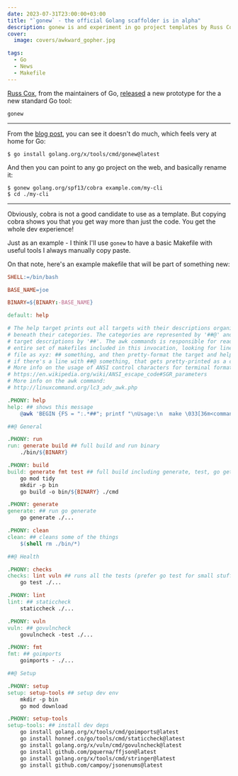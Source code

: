 ```yaml
---
date: 2023-07-31T23:00:00+03:00
title: "`gonew` - the official Golang scaffolder is in alpha"
description: gonew is and experiment in go project templates by Russ Cox https://github.com/golang/go/discussions/61669
cover:
  image: covers/awkward_gopher.jpg

tags:
  - Go
  - News
  - Makefile
---
```


[Russ Cox](https://github.com/rsc),
from the maintainers of Go, [released](https://github.com/golang/go/discussions/61669)
a new prototype for the a new standard Go tool:

`gonew`

---

From the [blog post](https://go.dev/blog/gonew), you can see it doesn't do much,
which feels very at home for Go:

```shell
$ go install golang.org/x/tools/cmd/gonew@latest
```

And then you can point to any go project on the web, and basically rename it:

```shell
$ gonew golang.org/spf13/cobra example.com/my-cli
$ cd ./my-cli
```

---

Obviously, cobra is not a good candidate to use as a template. But copying cobra
shows you that you get way more than just the code. You get the whole dev experience!

Just as an example - I think I'll use `gonew` to have a basic Makefile with useful tools
I always manually copy paste.

On that note, here's an example makefile that will be part of something new:

```makefile
SHELL:=/bin/bash

BASE_NAME=joe

BINARY=${BINARY:-BASE_NAME}

default: help

# The help target prints out all targets with their descriptions organized
# beneath their categories. The categories are represented by '##@' and the
# target descriptions by '##'. The awk commands is responsible for reading the
# entire set of makefiles included in this invocation, looking for lines of the
# file as xyz: ## something, and then pretty-format the target and help. Then,
# if there's a line with ##@ something, that gets pretty-printed as a category.
# More info on the usage of ANSI control characters for terminal formatting:
# https://en.wikipedia.org/wiki/ANSI_escape_code#SGR_parameters
# More info on the awk command:
# http://linuxcommand.org/lc3_adv_awk.php

.PHONY: help
help: ## shows this message
	@awk 'BEGIN {FS = ":.*##"; printf "\nUsage:\n  make \033[36m<command>\033[0m\n"} /^[a-zA-Z_0-9-]+:.*?##/ { printf "  \033[36m%-15s\033[0m %s\n", $$1, $$2 } /^##@/ { printf "\n\033[1m%s\033[0m\n", substr($$0, 5) } ' $(MAKEFILE_LIST)

##@ General

.PHONY: run
run: generate build ## full build and run binary
	./bin/${BINARY}

.PHONY: build
build: generate fmt test ## full build including generate, test, go get
	go mod tidy
	mkdir -p bin
	go build -o bin/${BINARY} ./cmd

.PHONY: generate
generate: ## run go generate
	go generate ./...

.PHONY: clean
clean: ## cleans some of the things
	$(shell rm ./bin/*)

##@ Health

.PHONY: checks
checks: lint vuln ## runs all the tests (prefer go test for small stuff)
	go test ./...

.PHONY: lint
lint: ## staticcheck
	staticcheck ./...

.PHONY: vuln
vuln: ## govulncheck
	govulncheck -test ./...

.PHONY: fmt
fmt: ## goimports
	goimports - ./...

##@ Setup

.PHONY: setup
setup: setup-tools ## setup dev env
	mkdir -p bin
	go mod download

.PHONY: setup-tools
setup-tools: ## install dev deps
	go install golang.org/x/tools/cmd/goimports@latest
	go install honnef.co/go/tools/cmd/staticcheck@latest
	go install golang.org/x/vuln/cmd/govulncheck@latest
	go install github.com/pquerna/ffjson@latest
	go install golang.org/x/tools/cmd/stringer@latest
	go install github.com/campoy/jsonenums@latest
```
